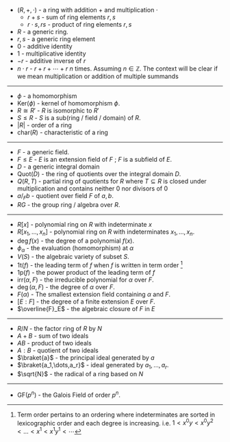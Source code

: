 * $(R,+,\cdot)$ - a ring with addition $+$ and multiplication $\cdot$
	* $r+s$ - sum of ring elements $r,s$
	* $r\cdot s, rs$ - product of ring elements $r,s$ 
* $R$ - a generic ring.
* $r,s$ - a generic ring element 
* $0$ - additive identity
* $1$ - multiplicative identity
* $-r$ - additive inverse of $r$
* $n\cdot r$ - $r+r+\cdots +r$ $n$ times. Assuming $n\in \mathbb{Z}$. The context will be clear if we mean multiplication or addition of multiple summands
*****
* $\phi$ - a homomorphism
* $\text{Ker}(\phi)$ - kernel of homomorphism $\phi$. 
* $R\cong R'$ - $R$ is isomorphic to $R'$
* $S\le R$ - $S$ is a sub(ring / field / domain) of $R$. 
* $|R|$ - order of a ring
* $\text{char}(R)$ - characteristic of a ring
****
* $F$ - a generic field.
* $F\le E$ - $E$ is an extension field of $F$ ; $F$ is a subfield of $E$.
* $D$ - a generic integral domain
* $\text{Quot}(D)$ - the ring of quotients over the integral domain $D$.
* $Q(R,T)$ - partial ring of quotients for $R$ where $T\subseteq R$ is closed under multiplication and contains neither $0$ nor divisors of $0$
* $a/_F b$ - quotient over field $F$ of $a,b$. 
* $RG$ - the group ring / algebra over $R$.
*****
* $R[x]$ -  polynomial ring on $R$ with indeterminate $x$
* $R[x_1,\dots,x_n]$ - polynomial ring on $R$ with indeterminates $x_1,\dots,x_n$.
* $\deg f(x)$ - the degree of a polynomial $f(x)$.
* $\phi_\alpha$ - the evaluation (homomorphism) at $\alpha$
* $V(S)$ - the algebraic variety of subset $S$. 
* $\text{1t}(f)$ - the leading term of $f$ when $f$ is written in term order [^term_order]
* $\text{1p}(f)$ - the power product of the leading term of $f$
* $\text{irr}(\alpha, F)$ - the irreducible polynomial for $\alpha$ over $F$.
* $\deg(\alpha, F)$ - the degree of $\alpha$ over $F$. 
* $F(\alpha)$ - The smallest extension field containing $\alpha$ and $F$. 
* $[E:F]$ - the  degree of a finite extension $E$ over $F$. 
* $\overline{F}_E$ - the algebraic closure of $F$ in $E$

***
* $R/N$ - the factor ring of $R$ by $N$
* $A+B$ - sum of two ideals
* $AB$ - product of two ideals
* $A:B$ - quotient of two ideals
* $\braket{a}$ - the principal ideal generated by $a$
* $\braket{a_1,\dots,a_r}$ - ideal generated by $a_1,\dots,a_r$.
* $\sqrt{N}$ - the radical of a ring based on $N$
*****
* $\text{GF}(p^n)$ - the Galois Field of order $p^n$.

[^term_order]: Term order pertains to an ordering where indeterminates are sorted in lexicographic order and each degree is increasing. i.e. $1 < x^0 y < x^0 y^2 <\dots<x^1 < x^1y^1<\cdots$
